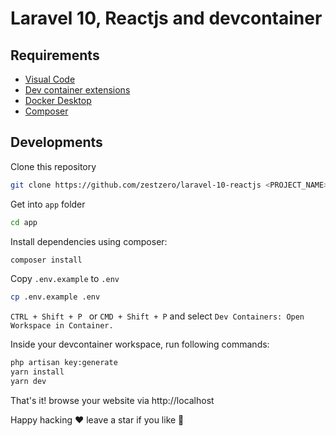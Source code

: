 # Laravel 10, Reactjs and devcontainer

## Requirements
- [Visual Code](https://code.visualstudio.com/)
- [Dev container extensions](https://marketplace.visualstudio.com/items?itemName=ms-vscode-remote.remote-containers)
- [Docker Desktop](https://www.docker.com/products/docker-desktop/)
- [Composer](https://getcomposer.org/)

## Developments
Clone this repository 
```bash
git clone https://github.com/zestzero/laravel-10-reactjs <PROJECT_NAME>
```
Get into `app` folder
```bash
cd app
```
Install dependencies using composer:
```bash
composer install
```
Copy `.env.example` to `.env`
```bash
cp .env.example .env
```

`CTRL + Shift + P ` or `CMD + Shift + P` and select `Dev Containers: Open Workspace in Container.`

Inside your devcontainer workspace, run following commands:
```bash
php artisan key:generate
yarn install
yarn dev
```
That's it! browse your website via http://localhost

Happy hacking ❤️ leave a star if you like 🥺
